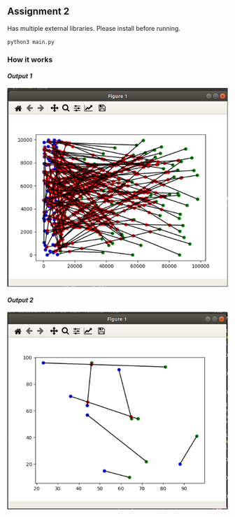 ## **Assignment 2**

Has multiple external libraries. Please install before running.

```
python3 main.py
```

### **How it works**

#### *Output 1*

![Output 1](./Output/out4.png) 

#### *Output 2*

![Output 2](./Output/out1.png) 